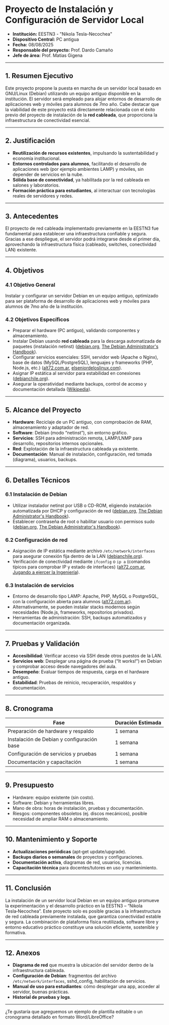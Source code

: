 
# Proyecto de Instalación y Configuración de Servidor Local

- **Institución:** EESTN3 - "Nikola Tesla-Necochea"  
- **Dispositivo Central:** PC antigua
- **Fecha:** 08/08/2025 
- **Responsable del proyecto:** Prof. Dardo Camaño
- **Jefe de área:** Prof. Matias Gigena

---

## 1. Resumen Ejecutivo

Este proyecto propone la puesta en marcha de un servidor local basado en GNU/Linux (Debian) utilizando un equipo antiguo disponible en la institución. El servidor será empleado para alojar entornos de desarrollo de aplicaciones web y móviles para alumnos de 7mo año. Cabe destacar que la viabilidad de este proyecto está directamente relacionada con el éxito previo del proyecto de instalación de la **red cableada**, que proporciona la infraestructura de conectividad esencial.

---

## 2. Justificación

* **Reutilización de recursos existentes**, impulsando la sustentabilidad y economía institucional.
* **Entornos controlados para alumnos**, facilitando el desarrollo de aplicaciones web (por ejemplo ambientes LAMP) y móviles, sin depender de servicios en la nube.
* **Sólida base de conectividad**, ya habilitada por la red cableada en salones y laboratorios.
* **Formación práctica para estudiantes**, al interactuar con tecnologías reales de servidores y redes.

---

## 3. Antecedentes

El proyecto de red cableada implementado previamente en la EESTN3 fue fundamental para establecer una infraestructura confiable y segura. Gracias a ese despliegue, el servidor podrá integrarse desde el primer día, aprovechando la infraestructura física (cableado, switches, conectividad LAN) existente.

---

## 4. Objetivos

### 4.1 Objetivo General

Instalar y configurar un servidor Debian en un equipo antiguo, optimizado para ser plataforma de desarrollo de aplicaciones web y móviles para alumnos de 7mo año de la institución.

### 4.2 Objetivos Específicos

* Preparar el hardware (PC antiguo), validando componentes y almacenamiento.
* Instalar Debian usando **red cableada** para la descarga automatizada de paquetes (instalación netinst) ([debian.org][1], [The Debian Administrator's Handbook][2]).
* Configurar servicios esenciales: SSH, servidor web (Apache o Nginx), base de datos (MySQL/PostgreSQL), lenguajes y frameworks (PHP, Node.js, etc.) ([alt72.com.ar][3], [elseniordeloslinux.com][4]).
* Asignar IP estática al servidor para estabilidad en conexiones ([debianchile.org][5]).
* Asegurar la operatividad mediante backups, control de acceso y documentación detallada ([Wikipedia][6]).

---

## 5. Alcance del Proyecto

* **Hardware**: Reciclaje de un PC antiguo, con comprobación de RAM, almacenamiento y adaptador de red.
* **Software**: Debian (modo “netinst”), sin entorno gráfico.
* **Servicios**: SSH para administración remota, LAMP/LNMP para desarrollo, repositorios internos opcionales.
* **Red**: Explotación de la infraestructura cableada ya existente.
* **Documentación**: Manual de instalación, configuración, red tomada (diagrama), usuarios, backups.

---

## 6. Detalles Técnicos

### 6.1 Instalación de Debian

* Utilizar instalador netinst por USB o CD-ROM, eligiendo instalación automatizada por DHCP y configuración de red ([debian.org][1], [The Debian Administrator's Handbook][2]).
* Establecer contraseña de root o habilitar usuario con permisos sudo ([debian.org][7], [The Debian Administrator's Handbook][2]).

### 6.2 Configuración de red

* Asignación de IP estática mediante archivo `/etc/network/interfaces` para asegurar conexión fija dentro de la LAN ([debianchile.org][5]).
* Verificación de conectividad mediante `ifconfig` o `ip a` (comandos típicos para comprobar IP y estado de interfaces) ([alt72.com.ar][3], [Jugando a ejercer la Ingeniería][8]).

### 6.3 Instalación de servicios

* Entorno de desarrollo tipo LAMP: Apache, PHP, MySQL o PostgreSQL, con la configuración abierta para alumnos ([alt72.com.ar][3]).
* Alternativamente, se pueden instalar stacks modernos según necesidades (Node.js, frameworks, repositorios privados).
* Herramientas de administración: SSH, backups automatizados y documentación organizada.

---

## 7. Pruebas y Validación

* **Accesibilidad**: Verificar acceso via SSH desde otros puestos de la LAN.
* **Servicios web**: Desplegar una página de prueba (“It works!”) en Debian y comprobar acceso desde navegadores del aula.
* **Desempeño**: Evaluar tiempos de respuesta, carga en el hardware antiguo.
* **Estabilidad**: Pruebas de reinicio, recuperación, respaldos y documentación.

---

## 8. Cronograma

| Fase                                       | Duración Estimada |
| ------------------------------------------ | ----------------- |
| Preparación de hardware y respaldo         | 1 semana          |
| Instalación de Debian y configuración base | 1 semana          |
| Configuración de servicios y pruebas       | 1 semana          |
| Documentación y capacitación               | 1 semana          |

---

## 9. Presupuesto

* Hardware: equipo existente (sin costo).
* Software: Debian y herramientas libres.
* Mano de obra: horas de instalación, pruebas y documentación.
* Riesgos: componentes obsoletos (ej. discos mecánicos), posible necesidad de ampliar RAM o almacenamiento.

---

## 10. Mantenimiento y Soporte

* **Actualizaciones periódicas** (apt‑get update/upgrade).
* **Backups diarios o semanales** de proyectos y configuraciones.
* **Documentación activa**, diagramas de red, usuarios, licencias.
* **Capacitación técnica** para docentes/tutores en uso y mantenimiento.

---

## 11. Conclusión

La instalación de un servidor local Debian en un equipo antiguo promueve la experimentación y el desarrollo práctico en la EESTN3 – “Nikola Tesla‑Necochea”. Este proyecto solo es posible gracias a la infraestructura de red cableada previamente instalada, que garantiza conectividad estable y segura. La combinación de plataforma física reutilizada, software libre y entorno educativo práctico constituye una solución eficiente, sostenible y formativa.

---

## 12. Anexos

* **Diagrama de red** que muestra la ubicación del servidor dentro de la infraestructura cableada.
* **Configuración de Debian**: fragmentos del archivo `/etc/network/interfaces`, sshd\_config, habilitación de servicios.
* **Manual de uso para estudiantes**: cómo desplegar una app, acceder al servidor, buenas prácticas.
* **Historial de pruebas y logs**.

---

¿Te gustaría que agreguemos un ejemplo de plantilla editable o un cronograma detallado en formato Word/LibreOffice?

[1]: https://www.debian.org/doc/manuals/debian-handbook/installation.es.html?utm_source=chatgpt.com "Capítulo 4. Instalación"
[2]: https://debian-handbook.info/browse/es-ES/stable/sect.installation-steps.html?utm_source=chatgpt.com "4.2. Instalación, paso a paso"
[3]: https://alt72.com.ar/guia-para-instalar-un-servidor-web-con-linux-debian/?utm_source=chatgpt.com "Guía para instalar un servidor web con Linux Debian - ALT72 - Soporte Informatico Confiable"
[4]: https://www.elseniordeloslinux.com/debian-server/?utm_source=chatgpt.com "Guía completa de configuración y optimización de un servidor Debian: Todo lo que necesitas saber - El Senior De Los Linux"
[5]: https://www.debianchile.org/ethernet.html?utm_source=chatgpt.com "[man-es] Configuraci�n de la red Ethernet en Debian"
[6]: https://es.wikipedia.org/wiki/Documentaci%C3%B3n_de_red?utm_source=chatgpt.com "Documentación de red"
[7]: https://www.debian.org/doc/manuals/debian-handbook/sect.installation-steps.es.html?utm_source=chatgpt.com "4.2. Instalación, paso a paso"
[8]: https://jugandoaseringeniero.wordpress.com/category/debian/?utm_source=chatgpt.com "Debian – Jugando a ejercer la Ingeniería"
